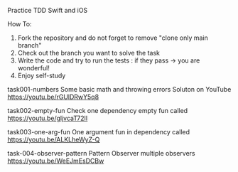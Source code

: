 Practice TDD Swift and iOS

How To: 
1. Fork the repository and do not forget to remove "clone only main branch"
2. Check out the branch you want to solve the task
3. Write the code and try to run the tests : if they pass -> you are wonderful!
4. Enjoy self-study

task001-numbers Some basic math and throwing errors Soluton on YouTube https://youtu.be/rGUlDRwY5q8

task002-empty-fun Check one dependency empty fun called https://youtu.be/gljvcaT72II

task003-one-arg-fun One argument fun in dependency called https://youtu.be/ALKLheWyZ-Q

task-004-observer-pattern Pattern Observer multiple observers https://youtu.be/WeEJmEsDCBw

